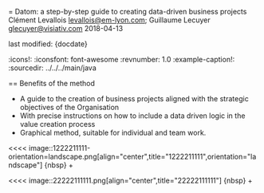 = Datom: a step-by-step guide to creating data-driven business projects
Clément Levallois <levallois@em-lyon.com>; Guillaume Lecuyer <glecuyer@visiativ.com>
2018-04-13

last modified: {docdate}

:icons!:
:iconsfont:   font-awesome
:revnumber: 1.0
:example-caption!:
:sourcedir: ../../../main/java



== Benefits of the method

- A guide to the creation of business projects aligned with the strategic objectives of the Organisation
- With precise instructions on how to include a data driven logic in the value creation process
- Graphical method, suitable for individual and team work.


<<<<
image::1222211111-orientation=landscape.png[align="center",title="1222211111",orientation="landscape"]
{nbsp} +

<<<<
image::22222111111.png[align="center",title="22222111111"]
{nbsp} +

